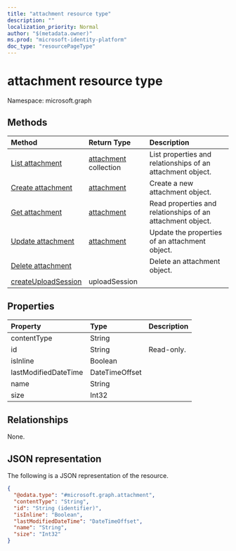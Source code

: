 ```yaml
---
title: "attachment resource type"
description: ""
localization_priority: Normal
author: "$(metadata.owner)"
ms.prod: "microsoft-identity-platform"
doc_type: "resourcePageType"
---
```


# attachment resource type

Namespace: microsoft.graph

## Methods

| Method                                                          | Return Type                            | Description                                                |
| :-------------------------------------------------------------- | :------------------------------------- | :--------------------------------------------------------- |
| [List attachment](../api/attachment-list.md)                    | [attachment](attachment.md) collection | List properties and relationships of an attachment object. |
| [Create attachment](../api/attachment-create.md)                | [attachment](attachment.md)            | Create a new attachment object.                            |
| [Get attachment](../api/attachment-get.md)                      | [attachment](attachment.md)            | Read properties and relationships of an attachment object. |
| [Update attachment](../api/attachment-update.md)                | [attachment](attachment.md)            | Update the properties of an attachment object.             |
| [Delete attachment](../api/attachment-delete.md)                |                                        | Delete an attachment object.                               |
| [createUploadSession](../api/attachment-createUploadSession.md) | uploadSession                          |                                                            |

## Properties

| Property             | Type           | Description |
| :------------------- | :------------- | :---------- |
| contentType          | String         |             |
| id                   | String         | Read-only.  |
| isInline             | Boolean        |             |
| lastModifiedDateTime | DateTimeOffset |             |
| name                 | String         |             |
| size                 | Int32          |             |

## Relationships

None.

## JSON representation

The following is a JSON representation of the resource.

<!-- {
  "blockType": "resource",
  "keyProperty": "id",
  "@odata.type": "microsoft.graph.attachment",
  "baseType": "microsoft.graph.entity",
  "openType": False
}
-->

```json
{
  "@odata.type": "#microsoft.graph.attachment",
  "contentType": "String",
  "id": "String (identifier)",
  "isInline": "Boolean",
  "lastModifiedDateTime": "DateTimeOffset",
  "name": "String",
  "size": "Int32"
}
```
